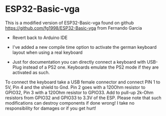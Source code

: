 # ESP32-Basic-vga
This is a modified version of ESP32-Basic-vga found on github https://github.com/fg1998/ESP32-Basic-vga from Fernando Garcia
- Revert back to Arduino IDE

- I've added a new compile time option to activate the german keyboard layout when using a real keyboard

- Just for documentation you can directly connect a keyboard with USB-Plug instead of a PS2 one. Keyboards emulate the PS2 mode if they are activated as such.

To connect the keyboard take a USB female connector and connect PIN 1 to 5V, Pin 4 and the shield to Gnd. Pin 2 goes with a 120Ohm resistor to GPIO32, Pin 3 with a 120Ohm resistor
to GPIO33. Add to pull-up 2k-Ohm resistors from GPIO32 and GPIO33 to 3.3V of the ESP. 
Please note that such modifications can destroy components if done wrong! I take no responsibility for damages or if you get hurt!



